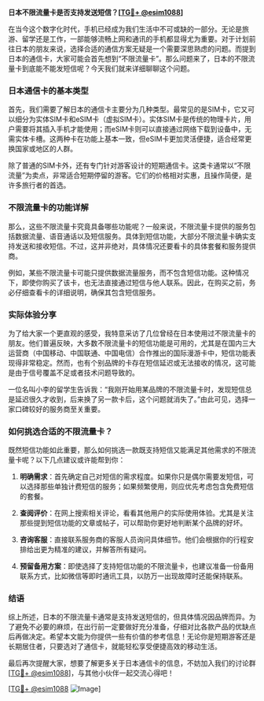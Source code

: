 **日本不限流量卡是否支持发送短信？[[TG💪+ @esim1088](https://t.me/s/esim1088)]**

在当今这个数字化时代，手机已经成为我们生活中不可或缺的一部分。无论是旅游、留学还是工作，一部能够流畅上网和通讯的手机都显得尤为重要。对于计划前往日本的朋友来说，选择合适的通信方案无疑是一个需要深思熟虑的问题。而提到日本的通信卡，大家可能会首先想到“不限流量卡”。那么问题来了，日本的不限流量卡到底能不能发短信呢？今天我们就来详细聊聊这个问题。

### 日本通信卡的基本类型

首先，我们需要了解日本的通信卡主要分为几种类型。最常见的是SIM卡，它又可以细分为实体SIM卡和eSIM卡（虚拟SIM卡）。实体SIM卡是传统的物理卡片，用户需要将其插入手机才能使用；而eSIM卡则可以直接通过网络下载到设备中，无需实体卡槽。这两种卡在功能上基本一致，但eSIM卡更加灵活便捷，适合经常更换国家或地区的人群。

除了普通的SIM卡外，还有专门针对游客设计的短期通信卡。这类卡通常以“不限流量”为卖点，非常适合短期停留的游客。它们的价格相对实惠，且操作简便，是许多旅行者的首选。

### 不限流量卡的功能详解

那么，这些不限流量卡究竟具备哪些功能呢？一般来说，不限流量卡提供的服务包括数据流量、语音通话以及短信服务。具体到短信功能，大部分不限流量卡确实支持发送和接收短信。不过，这并非绝对，具体情况还要看卡的具体套餐和服务提供商。

例如，某些不限流量卡可能只提供数据流量服务，而不包含短信功能。这种情况下，即使你购买了该卡，也无法直接通过短信与他人联系。因此，在购买之前，务必仔细查看卡的详细说明，确保其包含短信服务。

### 实际体验分享

为了给大家一个更直观的感受，我特意采访了几位曾经在日本使用过不限流量卡的朋友。他们普遍反映，大多数不限流量卡的短信功能是可用的，尤其是在国内三大运营商（中国移动、中国联通、中国电信）合作推出的国际漫游卡中，短信功能表现得非常稳定。然而，也有个别品牌的卡存在短信延迟或无法接收的情况，这可能是由于信号覆盖不足或者技术问题导致的。

一位名叫小李的留学生告诉我：“我刚开始用某品牌的不限流量卡时，发现短信总是延迟很久才收到，后来换了另一款卡后，这个问题就消失了。”由此可见，选择一家口碑较好的服务商至关重要。

### 如何挑选合适的不限流量卡？

既然短信功能如此重要，那么如何挑选一款既支持短信又能满足其他需求的不限流量卡呢？以下几点建议或许能帮到你：

1. **明确需求**：首先确定自己对短信的需求程度。如果你只是偶尔需要发短信，可以选择那些单独计费短信的服务；如果频繁使用，则应优先考虑包含免费短信的套餐。

2. **查阅评价**：在网上搜索相关评论，看看其他用户的实际使用体验。尤其是关注那些提到短信功能的文章或帖子，可以帮助你更好地判断某个品牌的好坏。

3. **咨询客服**：直接联系服务商的客服人员询问具体细节。他们会根据你的行程安排给出更为精准的建议，并解答所有疑问。

4. **预留备用方案**：即使选择了支持短信功能的不限流量卡，也建议准备一份备用联系方式，比如微信等即时通讯工具，以防万一出现故障时还能保持联系。

### 结语

综上所述，日本的不限流量卡通常是支持发送短信的，但具体情况因品牌而异。为了避免不必要的麻烦，在出行前一定要做好充分准备，仔细对比各款产品的优缺点后再做决定。希望本文能为你提供一些有价值的参考信息！无论你是短期游客还是长期居住者，只要选对了通信卡，就能轻松享受便捷高效的移动生活。

最后再次提醒大家，想要了解更多关于日本通信卡的信息，不妨加入我们的讨论群[[TG💪+ @esim1088](https://t.me/s/esim1088)]，与其他小伙伴一起交流心得吧！

[[TG💪+ @esim1088](https://t.me/s/esim1088) ![Image](https://i.postimg.cc/4NQfJmqS/Snipaste-2025-05-13-00-14-12.png)]